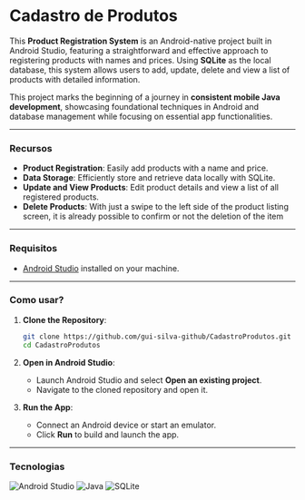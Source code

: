 # Cadastro de Produtos

This **Product Registration System** is an Android-native project built in Android Studio, featuring a straightforward and effective approach to registering products with names and prices. Using **SQLite** as the local database, this system allows users to add, update, delete and view a list of products with detailed information.

This project marks the beginning of a journey in **consistent mobile Java development**, showcasing foundational techniques in Android and database management while focusing on essential app functionalities.

<hr>

### Recursos

- **Product Registration**: Easily add products with a name and price.
- **Data Storage**: Efficiently store and retrieve data locally with SQLite.
- **Update and View Products**: Edit product details and view a list of all registered products.
- **Delete Products**: With just a swipe to the left side of the product listing screen, it is already possible to confirm or not the deletion of the item

<hr>

### Requisitos

- [Android Studio](https://developer.android.com/studio) installed on your machine.

<hr>
  
### Como usar?

1. **Clone the Repository**:
   
    ```bash
    git clone https://github.com/gui-silva-github/CadastroProdutos.git
    cd CadastroProdutos
    ```
    
2. **Open in Android Studio**:
   - Launch Android Studio and select **Open an existing project**.
   - Navigate to the cloned repository and open it.

3. **Run the App**:
   - Connect an Android device or start an emulator.
   - Click **Run** to build and launch the app.

<hr>

### Tecnologias

![Android Studio](https://img.shields.io/badge/android%20studio-346ac1?style=for-the-badge&logo=android%20studio&logoColor=white)
![Java](https://img.shields.io/badge/java-%23ED8B00.svg?style=for-the-badge&logo=openjdk&logoColor=white)
![SQLite](https://img.shields.io/badge/sqlite-%2307405e.svg?style=for-the-badge&logo=sqlite&logoColor=white)


